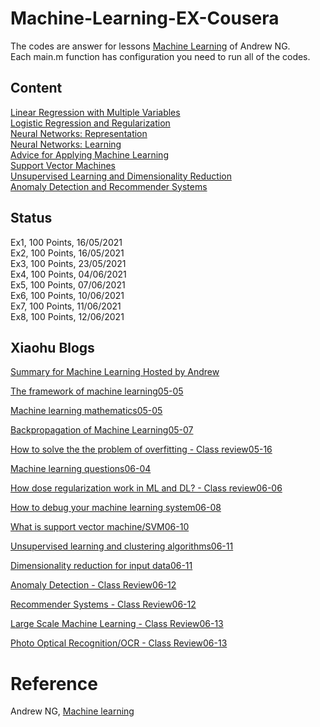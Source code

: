 # Machine-Learning-EX-Cousera

The codes are answer for lessons [Machine Learning](https://www.coursera.org/learn/machine-learning/) of Andrew NG.<br/>
Each main.m function has configuration you need to run all of the codes.

## Content

[Linear Regression with Multiple Variables](https://github.com/anthonyweidai/machine-learning-ex-cousera-andrew/tree/main/ex1) <br/>
[Logistic Regression and Regularization](https://github.com/anthonyweidai/machine-learning-ex-cousera-andrew/tree/main/ex2) <br/>
[Neural Networks: Representation](https://github.com/anthonyweidai/machine-learning-ex-cousera-andrew/tree/main/ex3) <br/>
[Neural Networks: Learning](https://github.com/anthonyweidai/machine-learning-ex-cousera-andrew/tree/main/ex4) <br/>
[Advice for Applying Machine Learning](https://github.com/anthonyweidai/machine-learning-ex-cousera-andrew/tree/main/ex5) <br/>
[Support Vector Machines](https://github.com/anthonyweidai/machine-learning-ex-cousera-andrew/tree/main/ex6) <br/>
[Unsupervised Learning and Dimensionality Reduction](https://github.com/anthonyweidai/machine-learning-ex-cousera-andrew/tree/main/ex7) <br/>
[Anomaly Detection and Recommender Systems](https://github.com/anthonyweidai/machine-learning-ex-cousera-andrew/tree/main/ex8) <br/>

## Status

Ex1, 100 Points, 16/05/2021<br/>
Ex2, 100 Points, 16/05/2021<br/>
Ex3, 100 Points, 23/05/2021<br/>
Ex4, 100 Points, 04/06/2021<br/>
Ex5, 100 Points, 07/06/2021<br/>
Ex6, 100 Points, 10/06/2021<br/>
Ex7, 100 Points, 11/06/2021<br/>
Ex8, 100 Points, 12/06/2021<br/>

## Xiaohu Blogs
[Summary for Machine Learning Hosted by Andrew](https://anthonydave.top/Machine%20leanring/Summary-for-Machine-Learning-Hosted-by-Andrew/)

[The framework of machine learning05-05](https://anthonydave.top/Machine%20leanring/The-framework-of-machine-learning/)

[Machine learning mathematics05-05](https://anthonydave.top/Machine%20leanring/Machine-learning-mathematics/)

[Backpropagation of Machine Learning05-07](https://anthonydave.top/Machine%20leanring/Backpropagation-of-Machine-Learning/)

[How to solve the the problem of overfitting - Class review05-16](https://anthonydave.top/Machine%20leanring/How-to-slove-the-the-problem-of-overfitting/)

[Machine learning questions06-04](https://anthonydave.top/Machine%20leanring/Machine-learning-questions/)

[How dose regularization work in ML and DL? - Class review06-06]([https://anthonydave.top/Deep%20Learning/How-dose-regularization-work-in-ML-and-DL/](https://anthonydave.top/Deep%20Learning/How-dose-regularization-work-in-ML-and-DL-Class-Review/))

[How to debug your machine learning system06-08](https://anthonydave.top/Machine%20leanring/How-to-debug-your-machine-learning-system/)

[What is support vector machine/SVM06-10](https://anthonydave.top/Machine%20leanring/What-is-support-vector-machine-SVM/)

[Unsupervised learning and clustering algorithms06-11](https://anthonydave.top/Machine%20leanring/Unsupervised-learning-and-clustering-algorithms/)

[Dimensionality reduction for input data06-11](https://anthonydave.top/Machine%20leanring/Dimensionality-reduction-for-input-data/)

[Anomaly Detection - Class Review06-12](https://anthonydave.top/Machine%20leanring/Anomaly-Detection-Class-Review/)

[Recommender Systems - Class Review06-12](https://anthonydave.top/Machine%20leanring/Recommender-Systems-Class-Review/)

[Large Scale Machine Learning - Class Review06-13](https://anthonydave.top/Machine%20leanring/Large-Scale-Machine-Learning-Class-Review/)

[Photo Optical Recognition/OCR - Class Review06-13](https://anthonydave.top/Machine%20leanring/Photo-Optical-Recognition-OCR-Class-Review/)

# Reference
Andrew NG, [Machine learning](https://www.coursera.org/learn/machine-learning/)
